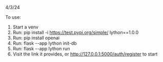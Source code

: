 4/3/24

To use:

1) Start a venv
2) Run: pip install -i https://test.pypi.org/simple/ lython==1.0.0
2) Run: pip install openai
3) Run: flask --app lython init-db
4) Run: flask --app lython run
5) Visit the link it provides, or http://127.0.0.1:5000/auth/register to start
